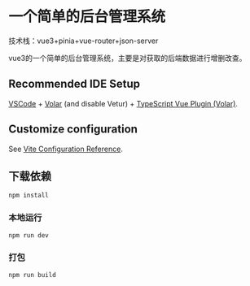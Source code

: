 # 一个简单的后台管理系统

技术栈：vue3+pinia+vue-router+json-server

vue3的一个简单的后台管理系统，主要是对获取的后端数据进行增删改查。

## Recommended IDE Setup

[VSCode](https://code.visualstudio.com/) + [Volar](https://marketplace.visualstudio.com/items?itemName=Vue.volar) (and disable Vetur) + [TypeScript Vue Plugin (Volar)](https://marketplace.visualstudio.com/items?itemName=Vue.vscode-typescript-vue-plugin).

## Customize configuration

See [Vite Configuration Reference](https://vitejs.dev/config/).

## 下载依赖

```sh
npm install
```

### 本地运行

```sh
npm run dev
```

### 打包

```sh
npm run build
```
